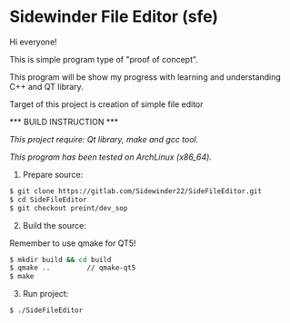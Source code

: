# Sidewinder File Editor (sfe)

Hi everyone!

This is simple program type of "proof of concept".

This program will be show my progress with learning and understanding C++ and QT library.

Target of this project is creation of simple file editor



*** BUILD INSTRUCTION ***

*This project require: Qt library, make and gcc tool.*

*This program has been tested on ArchLinux (x86_64).*


1. Prepare source:
  ```bash
  $ git clone https://gitlab.com/Sidewinder22/SideFileEditor.git
  $ cd SideFileEditor
  $ git checkout preint/dev_sop
  ```

2. Build the source:

  Remember to use qmake for QT5!
  ```bash
  $ mkdir build && cd build
  $ qmake ..         // qmake-qt5
  $ make
  ```

3. Run project:
  ```bash
  $ ./SideFileEditor
  ```
